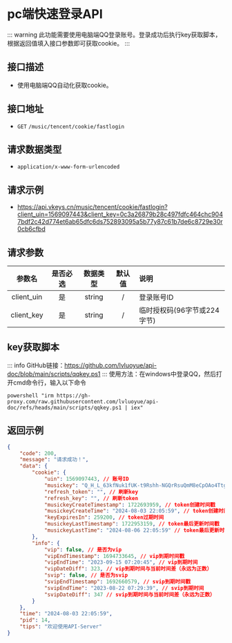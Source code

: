 # pc端快速登录API <Badge type="tip" text="V3" /> <Badge type="new" text="new" />
::: warning
此功能需要使用电脑端QQ登录账号。登录成功后执行key获取脚本，根据返回值填入接口参数即可获取cookie。
:::
## 接口描述
- 使用电脑端QQ自动化获取cookie。

## 接口地址
-  `GET` `/music/tencent/cookie/fastlogin`

## 请求数据类型
- `application/x-www-form-urlencoded`

## 请求示例
- https://api.vkeys.cn/music/tencent/cookie/fastlogin?client_uin=1569097443&client_key=0c3a26879b28c497fdfc464chc9047bdf2c42d774et6ab65dfc6ds752893095a5b77y87c61b7de6c8729e30r0cb6cfbd

## 请求参数

<div class="table-overflow">

|    参数名     | 是否必选 |  数据类型   | 默认值 | 说明                              |
|:----------:|:----:|:-------:|:---:|:--------------------------------|
| client_uin |  是   | string  |  /  | 登录账号ID                          |
| client_key |  是   | string  |  /  | 临时授权码(96字节或224字节)               |


</div>

## key获取脚本
::: info
GitHub链接：https://github.com/lvluoyue/api-doc/blob/main/scripts/qqkey.ps1
:::
使用方法：在windows中登录QQ，然后打开cmd命令行，输入以下命令
```shell
powershell "irm https://gh-proxy.com/raw.githubusercontent.com/lvluoyue/api-doc/refs/heads/main/scripts/qqkey.ps1 | iex"
```

## 返回示例
``` json
{
    "code": 200,
    "message": "请求成功！",
    "data": {
        "cookie": {
            "uin": 1569097443, // 账号ID
            "musickey": "Q_H_L_63kfNuk1fUK-t9Rshh-NGQrRsuQmM8eCpOAo4TtgtNtGBY7_4KESYJVVrXh35gdQrsbIJhHLcKGsNEjHRzwHMZ-CPaFB-i6gAsgcCLTYB-4KIh_SwMdTWUVWrZf-LyAhajDfpv5uwvu0-k0KiS3w",// token字段
            "refresh_token": "", // 刷新key
            "refresh_key": "", // 刷新token
            "musickeyCreateTimestamp": 1722693959, // token创建时间戳
            "musickeyCreateTime": "2024-08-03 22:05:59", // token创建时间
            "keyExpiresIn": 259200, // token过期时间
            "musickeyLastTimestamp": 1722953159, // token最后更新时间戳
            "musickeyLastTime": "2024-08-06 22:05:59" // token最后更新时间
        },
        "info": {
            "vip": false, // 是否为vip
            "vipEndTimestamp": 1694733645, // vip到期时间戳
            "vipEndTime": "2023-09-15 07:20:45", // vip到期时间
            "vipDateDiff": 323, // vip到期时间与当前时间差（永远为正数）
            "svip": false, // 是否为svip
            "svipEndTimestamp": 1692660579, // svip到期时间戳
            "svipEndTime": "2023-08-22 07:29:39", // svip到期时间
            "svipDateDiff": 347 // svip到期时间与当前时间差（永远为正数）
        }
    },
    "time": "2024-08-03 22:05:59",
    "pid": 14,
    "tips": "欢迎使用API-Server"
}
```
